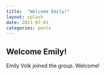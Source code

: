 ```yaml
---
title:  "Welcome Emily!"
layout: splash
date: 2021-07-01
categories: posts
---
```


## Welcome Emily!
Emily Volk joined the group. Welcome!


